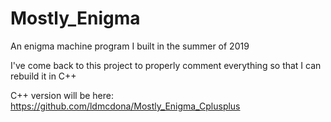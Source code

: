 # Mostly_Enigma
An enigma machine program I built in the summer of 2019

I've come back to this project to properly comment everything so that I can rebuild it in C++

C++ version will be here: https://github.com/ldmcdona/Mostly_Enigma_Cplusplus
